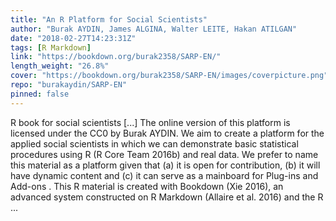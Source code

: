 ```yaml
---
title: "An R Platform for Social Scientists"
author: "Burak AYDIN, James ALGINA, Walter LEITE, Hakan ATILGAN"
date: "2018-02-27T14:23:31Z"
tags: [R Markdown]
link: "https://bookdown.org/burak2358/SARP-EN/"
length_weight: "26.8%"
cover: "https://bookdown.org/burak2358/SARP-EN/images/coverpicture.png"
repo: "burakaydin/SARP-EN"
pinned: false
---
```


R book for social scientists [...] The online version of this platform is licensed under the CC0 by Burak AYDIN. We aim to create a platform for the applied social scientists in which we can demonstrate basic statistical procedures using R (R Core Team 2016b) and real data. We prefer to name this material as a platform given that (a) it is open for contribution, (b) it will have dynamic content and (c) it can serve as a mainboard for Plug-ins and Add-ons . This R material is created with Bookdown (Xie 2016), an advanced system constructed on R Markdown (Allaire et al. 2016) and the R ...
